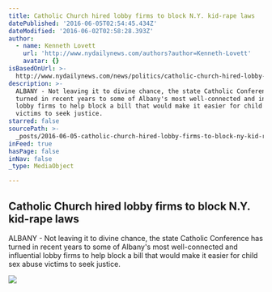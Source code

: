 ```yaml
---
title: Catholic Church hired lobby firms to block N.Y. kid-rape laws
datePublished: '2016-06-05T02:54:45.434Z'
dateModified: '2016-06-02T02:58:28.393Z'
author:
  - name: Kenneth Lovett
    url: 'http://www.nydailynews.com/authors?author=Kenneth-Lovett'
    avatar: {}
isBasedOnUrl: >-
  http://www.nydailynews.com/news/politics/catholic-church-hired-lobby-firms-block-n-y-kid-rape-laws-article-1.2655010
description: >-
  ALBANY - Not leaving it to divine chance, the state Catholic Conference has
  turned in recent years to some of Albany's most well-connected and influential
  lobby firms to help block a bill that would make it easier for child sex abuse
  victims to seek justice.
starred: false
sourcePath: >-
  _posts/2016-06-05-catholic-church-hired-lobby-firms-to-block-ny-kid-rape-law.md
inFeed: true
hasPage: false
inNav: false
_type: MediaObject

---
```

<article style=""><h1>Catholic Church hired lobby firms to block N.Y. kid-rape laws</h1><p>ALBANY - Not leaving it to divine chance, the state Catholic Conference has turned in recent years to some of Albany's most well-connected and influential lobby firms to help block a bill that would make it easier for child sex abuse victims to seek justice.</p><img src="http://assets.nydailynews.com/polopoly_fs/1.2655003.1464652852!/img/httpImage/image.jpg_gen/derivatives/landscape_1200/easter-sunday-mass-st-patrick-cathedral.jpg" /></article>